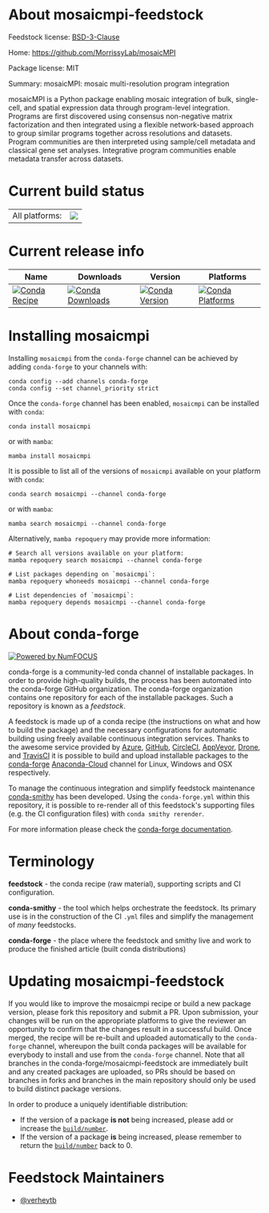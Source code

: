 About mosaicmpi-feedstock
=========================

Feedstock license: [BSD-3-Clause](https://github.com/conda-forge/mosaicmpi-feedstock/blob/main/LICENSE.txt)

Home: https://github.com/MorrissyLab/mosaicMPI

Package license: MIT

Summary: mosaicMPI: mosaic multi-resolution program integration

mosaicMPI is a Python package enabling mosaic integration of bulk, single-cell, and spatial expression data through program-level integration. Programs are first discovered using consensus non-negative matrix factorization and then integrated using a flexible network-based approach to group similar programs together across resolutions and datasets. Program communities are then interpreted using sample/cell metadata and classical gene set analyses. Integrative program communities enable metadata transfer across datasets.


Current build status
====================


<table><tr><td>All platforms:</td>
    <td>
      <a href="https://dev.azure.com/conda-forge/feedstock-builds/_build/latest?definitionId=20168&branchName=main">
        <img src="https://dev.azure.com/conda-forge/feedstock-builds/_apis/build/status/mosaicmpi-feedstock?branchName=main">
      </a>
    </td>
  </tr>
</table>

Current release info
====================

| Name | Downloads | Version | Platforms |
| --- | --- | --- | --- |
| [![Conda Recipe](https://img.shields.io/badge/recipe-mosaicmpi-green.svg)](https://anaconda.org/conda-forge/mosaicmpi) | [![Conda Downloads](https://img.shields.io/conda/dn/conda-forge/mosaicmpi.svg)](https://anaconda.org/conda-forge/mosaicmpi) | [![Conda Version](https://img.shields.io/conda/vn/conda-forge/mosaicmpi.svg)](https://anaconda.org/conda-forge/mosaicmpi) | [![Conda Platforms](https://img.shields.io/conda/pn/conda-forge/mosaicmpi.svg)](https://anaconda.org/conda-forge/mosaicmpi) |

Installing mosaicmpi
====================

Installing `mosaicmpi` from the `conda-forge` channel can be achieved by adding `conda-forge` to your channels with:

```
conda config --add channels conda-forge
conda config --set channel_priority strict
```

Once the `conda-forge` channel has been enabled, `mosaicmpi` can be installed with `conda`:

```
conda install mosaicmpi
```

or with `mamba`:

```
mamba install mosaicmpi
```

It is possible to list all of the versions of `mosaicmpi` available on your platform with `conda`:

```
conda search mosaicmpi --channel conda-forge
```

or with `mamba`:

```
mamba search mosaicmpi --channel conda-forge
```

Alternatively, `mamba repoquery` may provide more information:

```
# Search all versions available on your platform:
mamba repoquery search mosaicmpi --channel conda-forge

# List packages depending on `mosaicmpi`:
mamba repoquery whoneeds mosaicmpi --channel conda-forge

# List dependencies of `mosaicmpi`:
mamba repoquery depends mosaicmpi --channel conda-forge
```


About conda-forge
=================

[![Powered by
NumFOCUS](https://img.shields.io/badge/powered%20by-NumFOCUS-orange.svg?style=flat&colorA=E1523D&colorB=007D8A)](https://numfocus.org)

conda-forge is a community-led conda channel of installable packages.
In order to provide high-quality builds, the process has been automated into the
conda-forge GitHub organization. The conda-forge organization contains one repository
for each of the installable packages. Such a repository is known as a *feedstock*.

A feedstock is made up of a conda recipe (the instructions on what and how to build
the package) and the necessary configurations for automatic building using freely
available continuous integration services. Thanks to the awesome service provided by
[Azure](https://azure.microsoft.com/en-us/services/devops/), [GitHub](https://github.com/),
[CircleCI](https://circleci.com/), [AppVeyor](https://www.appveyor.com/),
[Drone](https://cloud.drone.io/welcome), and [TravisCI](https://travis-ci.com/)
it is possible to build and upload installable packages to the
[conda-forge](https://anaconda.org/conda-forge) [Anaconda-Cloud](https://anaconda.org/)
channel for Linux, Windows and OSX respectively.

To manage the continuous integration and simplify feedstock maintenance
[conda-smithy](https://github.com/conda-forge/conda-smithy) has been developed.
Using the ``conda-forge.yml`` within this repository, it is possible to re-render all of
this feedstock's supporting files (e.g. the CI configuration files) with ``conda smithy rerender``.

For more information please check the [conda-forge documentation](https://conda-forge.org/docs/).

Terminology
===========

**feedstock** - the conda recipe (raw material), supporting scripts and CI configuration.

**conda-smithy** - the tool which helps orchestrate the feedstock.
                   Its primary use is in the construction of the CI ``.yml`` files
                   and simplify the management of *many* feedstocks.

**conda-forge** - the place where the feedstock and smithy live and work to
                  produce the finished article (built conda distributions)


Updating mosaicmpi-feedstock
============================

If you would like to improve the mosaicmpi recipe or build a new
package version, please fork this repository and submit a PR. Upon submission,
your changes will be run on the appropriate platforms to give the reviewer an
opportunity to confirm that the changes result in a successful build. Once
merged, the recipe will be re-built and uploaded automatically to the
`conda-forge` channel, whereupon the built conda packages will be available for
everybody to install and use from the `conda-forge` channel.
Note that all branches in the conda-forge/mosaicmpi-feedstock are
immediately built and any created packages are uploaded, so PRs should be based
on branches in forks and branches in the main repository should only be used to
build distinct package versions.

In order to produce a uniquely identifiable distribution:
 * If the version of a package **is not** being increased, please add or increase
   the [``build/number``](https://docs.conda.io/projects/conda-build/en/latest/resources/define-metadata.html#build-number-and-string).
 * If the version of a package **is** being increased, please remember to return
   the [``build/number``](https://docs.conda.io/projects/conda-build/en/latest/resources/define-metadata.html#build-number-and-string)
   back to 0.

Feedstock Maintainers
=====================

* [@verheytb](https://github.com/verheytb/)

